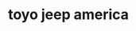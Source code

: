 ---
title: "toyo jeep america"
url: /puerto-la-cruz/toyo-jeep-america/
shop: piezas de automóviles
---